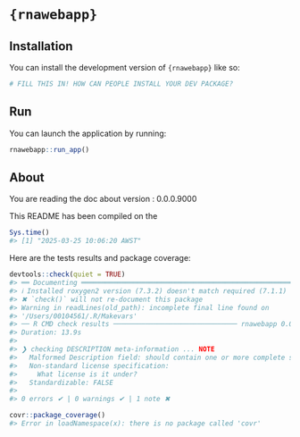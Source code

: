 
<!-- README.md is generated from README.Rmd. Please edit that file -->

# `{rnawebapp}`

<!-- badges: start -->
<!-- badges: end -->

## Installation

You can install the development version of `{rnawebapp}` like so:

``` r
# FILL THIS IN! HOW CAN PEOPLE INSTALL YOUR DEV PACKAGE?
```

## Run

You can launch the application by running:

``` r
rnawebapp::run_app()
```

## About

You are reading the doc about version : 0.0.0.9000

This README has been compiled on the

``` r
Sys.time()
#> [1] "2025-03-25 10:06:20 AWST"
```

Here are the tests results and package coverage:

``` r
devtools::check(quiet = TRUE)
#> ══ Documenting ═════════════════════════════════════════════════════════════════
#> ℹ Installed roxygen2 version (7.3.2) doesn't match required (7.1.1)
#> ✖ `check()` will not re-document this package
#> Warning in readLines(old_path): incomplete final line found on
#> '/Users/00104561/.R/Makevars'
#> ── R CMD check results ─────────────────────────────── rnawebapp 0.0.0.9000 ────
#> Duration: 13.9s
#> 
#> ❯ checking DESCRIPTION meta-information ... NOTE
#>   Malformed Description field: should contain one or more complete sentences.
#>   Non-standard license specification:
#>     What license is it under?
#>   Standardizable: FALSE
#> 
#> 0 errors ✔ | 0 warnings ✔ | 1 note ✖
```

``` r
covr::package_coverage()
#> Error in loadNamespace(x): there is no package called 'covr'
```
